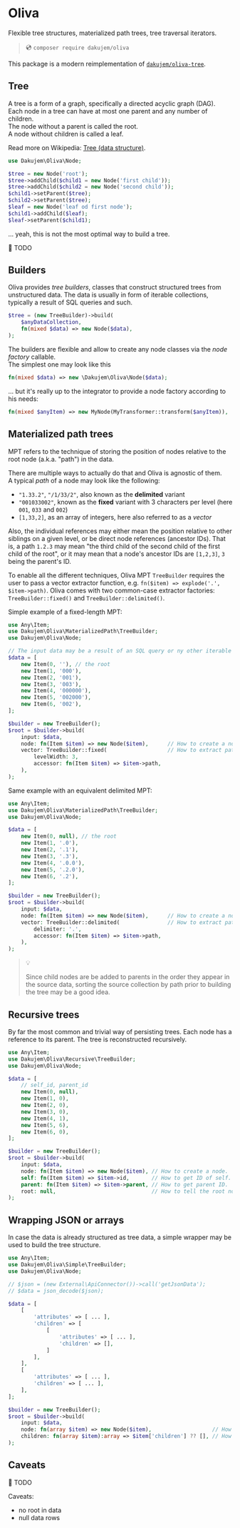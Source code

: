 # Oliva

Flexible tree structures, materialized path trees, tree traversal iterators.

>
> 💿 `composer require dakujem/oliva`
>


This package is a modern reimplementation of [`dakujem/oliva-tree`](https://github.com/dakujem/oliva-tree).


## Tree

A tree is a form of a graph, specifically a directed acyclic graph (DAG).  
Each node in a tree can have at most one parent and any number of children.  
The node without a parent is called the root.  
A node without children is called a leaf.  

Read more on Wikipedia: [Tree (data structure)](https://en.wikipedia.org/wiki/Tree_(data_structure)).

```php
use Dakujem\Oliva\Node;

$tree = new Node('root');
$tree->addChild($child1 = new Node('first child'));
$tree->addChild($child2 = new Node('second child'));
$child1->setParent($tree);
$child2->setParent($tree);
$leaf = new Node('leaf od first node');
$child1->addChild($leaf);
$leaf->setParent($child1);
```
... yeah, this is not the most optimal way to build a tree.


🚧 TODO


## Builders

Oliva provides _tree builders_, classes that construct structured trees from unstructured data.
The data is usually in form of iterable collections, typically a result of SQL queries and such.

```php
$tree = (new TreeBuilder)->build(
    $anyDataCollection,
    fn(mixed $data) => new Node($data),
);
```

The builders are flexible and allow to create any node classes via the _node factory_ callable.  
The simplest one may look like this
```php
fn(mixed $data) => new \Dakujem\Oliva\Node($data);
```

... but it's really up to the integrator to provide a node factory according to his needs:
```php
fn(mixed $anyItem) => new MyNode(MyTransformer::transform($anyItem)),
```


## Materialized path trees

MPT refers to the technique of storing the position of nodes relative to the root node (a.k.a. "path") in the data.

There are multiple ways to actually do that and Oliva is agnostic of them.  
A typical _path_ of a node may look like the following:
- `"1.33.2"`, `"/1/33/2"`, also known as the **delimited** variant
- `"001033002"`, known as the **fixed** variant with 3 characters per level (here `001`, `033` and `002`)
- `[1,33,2]`, as an array of integers, here also referred to as a _vector_

Also, the individual references may either mean the position relative to other siblings on a given level, or be direct node references (ancestor IDs).
That is, a path `1.2.3` may mean "the third child of the second child of the first child of the root",
or it may mean that a node's ancestor IDs are `[1,2,3]`, `3` being the parent's ID.

To enable all the different techniques, Oliva MPT `TreeBuilder` requires the user to pass a vector extractor function, e.g. `fn($item) => explode('.', $item->path)`.
Oliva comes with two common-case extractor factories: `TreeBuilder::fixed()` and `TreeBuilder::delimited()`.

Simple example of a fixed-length MPT:
```php
use Any\Item;
use Dakujem\Oliva\MaterializedPath\TreeBuilder;
use Dakujem\Oliva\Node;

// The input data may be a result of an SQL query or ny other iterable collection.
$data = [
    new Item(0, ''), // the root
    new Item(1, '000'),
    new Item(2, '001'),
    new Item(3, '003'),
    new Item(4, '000000'),
    new Item(5, '002000'),
    new Item(6, '002'),
];

$builder = new TreeBuilder();
$root = $builder->build(
    input: $data,
    node: fn(Item $item) => new Node($item),      // How to create a node.
    vector: TreeBuilder::fixed(                   // How to extract path vector.
        levelWidth: 3,
        accessor: fn(Item $item) => $item->path,
    ),
);
```

Same example with an equivalent delimited MPT:
```php
use Any\Item;
use Dakujem\Oliva\MaterializedPath\TreeBuilder;
use Dakujem\Oliva\Node;

$data = [
    new Item(0, null), // the root
    new Item(1, '.0'),
    new Item(2, '.1'),
    new Item(3, '.3'),
    new Item(4, '.0.0'),
    new Item(5, '.2.0'),
    new Item(6, '.2'),
];

$builder = new TreeBuilder();
$root = $builder->build(
    input: $data,
    node: fn(Item $item) => new Node($item),      // How to create a node.
    vector: TreeBuilder::delimited(               // How to extract path vector.
        delimiter: '.',
        accessor: fn(Item $item) => $item->path,
    ),
);
```

> 💡
>
> Since child nodes are be added to parents in the order they appear in the source data,
> sorting the source collection by path prior to building the tree may be a good idea. 


## Recursive trees

By far the most common and trivial way of persisting trees. Each node has a reference to its parent.
The tree is reconstructed recursively.

```php
use Any\Item;
use Dakujem\Oliva\Recursive\TreeBuilder;
use Dakujem\Oliva\Node;

$data = [
    // self_id, parent_id
    new Item(0, null),
    new Item(1, 0),
    new Item(2, 0),
    new Item(3, 0),
    new Item(4, 1),
    new Item(5, 6),
    new Item(6, 0),
];

$builder = new TreeBuilder();
$root = $builder->build(
    input: $data,
    node: fn(Item $item) => new Node($item), // How to create a node.
    self: fn(Item $item) => $item->id,       // How to get ID of self.
    parent: fn(Item $item) => $item->parent, // How to get parent ID.
    root: null,                              // How to tell the root node (parent is `null`)
);
```


## Wrapping JSON or arrays

In case the data is already structured as tree data, a simple wrapper may be used to build the tree structure.

```php
use Any\Item;
use Dakujem\Oliva\Simple\TreeBuilder;
use Dakujem\Oliva\Node;

// $json = (new External\ApiConnector())->call('getJsonData');
// $data = json_decode($json);

$data = [
    [
        'attributes' => [ ... ],
        'children' => [
            [
                'attributes' => [ ... ],
                'children' => [],
            ]
        ],
    ],
    [
        'attributes' => [ ... ],
        'children' => [ ... ],
    ],
];

$builder = new TreeBuilder();
$root = $builder->build(
    input: $data,
    node: fn(array $item) => new Node($item),                   // How to create a node.
    children: fn(array $item):array => $item['children'] ?? [], // How to extract children.
);
```



## Caveats

🚧 TODO

Caveats:
- no root in data
- null data rows

